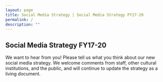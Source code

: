 ```yaml
---
layout: page
title: Social Media Strategy | Social Media Strategy FY17-20
permalink: /
description: ""
---
```


## Social Media Strategy FY17-20

We want to hear from you! Please tell us what you think about our new social media strategy. We welcome comments from staff, other cultural institutions, and the public, and will continue to update the strategy as a living document.
